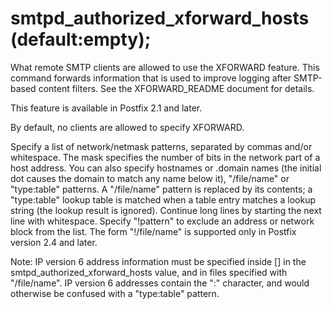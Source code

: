 # smtpd_authorized_xforward_hosts (default:empty); 


What remote SMTP clients are allowed to use the XFORWARD feature.  This
command forwards information that is used to improve logging after
SMTP-based content filters. See the XFORWARD_README document for
details.



This feature is available in Postfix 2.1 and later.



By default, no clients are allowed to specify XFORWARD.



Specify a list of network/netmask patterns, separated by commas
and/or whitespace. The mask specifies the number of bits in the
network part of a host address. You can also specify hostnames or
.domain names (the initial dot causes the domain to match any name
below it),  "/file/name" or "type:table" patterns.  A "/file/name"
pattern is replaced by its contents; a "type:table" lookup table
is matched when a table entry matches a lookup string (the lookup
result is ignored).  Continue long lines by starting the next line
with whitespace. Specify "!pattern" to exclude an address or network
block from the list. The form "!/file/name" is supported only in
Postfix version 2.4 and later.  

 Note: IP version 6 address information must be specified inside
[] in the smtpd_authorized_xforward_hosts value, and in
files specified with "/file/name".  IP version 6 addresses contain
the ":" character, and would otherwise be confused with a "type:table"
pattern.  


